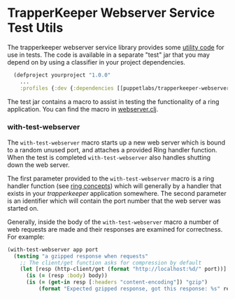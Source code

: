 # TrapperKeeper Webserver Service Test Utils

The trapperkeeper webserver service library provides some
[utility code](../test/clj/puppetlabs/trapperkeeper/testutils)
for use in tests. The code is available in a separate "test" jar that you may depend
on by using a classifier in your project dependencies.

```clojure
  (defproject yourproject "1.0.0"
    ...
    :profiles {:dev {:dependencies [[puppetlabs/trapperkeeper-webserver-jetty10 "x.y.z" :classifier "test"]]}})
```

The test jar contains a macro to assist in testing the functionality of a ring application.
You can find the macro in [webserver.clj](../test/puppetlabs/trapperkeeper/testutils/webserver.clj).

### with-test-webserver

The `with-test-webserver` macro starts up a new web server which is bound to a random unused port, and attaches a
provided Ring handler function. When the test is completed `with-test-webserver` also handles shutting down the web server.

The first parameter provided to the `with-test-webserver` macro is a ring handler function (see
[ring concepts](https://github.com/ring-clojure/ring/wiki/Concepts)) which will generally by a handler that exists in
your _trapperkeeper_ application somewhere. The second parameter is an identifier which will contain the port number
that the web server was started on.

Generally, inside the body of the `with-test-webserver` macro a number of web requests are made and their responses are
examined for correctness. For example:

```clojure
(with-test-webserver app port
  (testing "a gzipped response when requests"
    ;; The client/get function asks for compression by default
    (let [resp (http-client/get (format "http://localhost:%d/" port))]
      (is (= (resp :body) body))
      (is (= (get-in resp [:headers "content-encoding"]) "gzip")
          (format "Expected gzipped response, got this response: %s" resp))))
```
